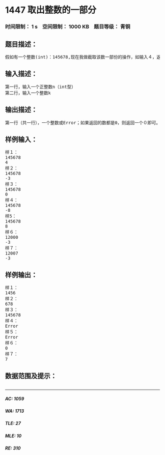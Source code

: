 # 1447 取出整数的一部分   
### 时间限制： 1 s&nbsp;&nbsp;&nbsp;&nbsp;空间限制： 1000 KB&nbsp;&nbsp;&nbsp;&nbsp;题目等级： 青铜  
## 题目描述：  

<pre>
假如有一个整数(int)：145678,现在我做截取该数一部份的操作，如输入４，返回前４位即1456;如果输入-3,则返回后面３位即678；如果输入０，则直接返回该数即145678；如果输入的数的绝对值大于上述树的位数（如8或-8），则返回Error。现在请你编程实现。
</pre>
  
  
## 输入描述：  

<pre>
第一行，输入一个正整数n（int型）
第二行，输入一个整数k
</pre>
  
  
## 输出描述：  

<pre>
第一行（共一行），一个整数或Error；如果返回的数都是0，则返回一个０即可。如果是０开头的数字，如００７，只要输出７即可。
</pre>
  
  
## 样例输入：  

<pre>
样１：
145678
4
样２：
145678
-3
样３：
145678
0
样４：
145678
-8
样5：
145678
8
样６：
12000
-3 
样７：
12007
-3
</pre>
  
  
## 样例输出：  

<pre>
样１：
1456
样２：
678
样３：
145678
样４：
Error
样５：
Error
样６：
0
样７：
7
</pre>
  
  
## 数据范围及提示：  

<pre>
</pre>
  
  
***  

##### AC: 1059  
##### WA: 1713  
##### TLE: 27  
##### MLE: 10  
##### RE: 310  
